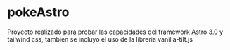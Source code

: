 # pokeAstro
Proyecto realizado para probar las capacidades del framework Astro 3.0 y tailwind css, tambien se incluyo el uso de la libreria vanilla-tilt.js

